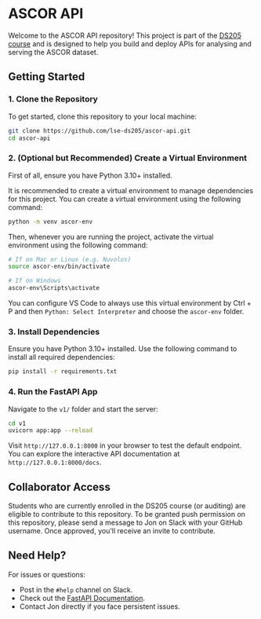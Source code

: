 # ASCOR API

Welcome to the ASCOR API repository! This project is part of the [DS205 course](https://lse-dsi.github.io/DS205) and is designed to help you build and deploy APIs for analysing and serving the ASCOR dataset.

## Getting Started

### 1. Clone the Repository
To get started, clone this repository to your local machine:
```bash
git clone https://github.com/lse-ds205/ascor-api.git
cd ascor-api
```

### 2. (Optional but Recommended) Create a Virtual Environment

First of all, ensure you have Python 3.10+ installed.

It is recommended to create a virtual environment to manage dependencies for this project. You can create a virtual environment using the following command:

```bash
python -m venv ascor-env
```

Then, whenever you are running the project, activate the virtual environment using the following command:

```bash
# If on Mac or Linux (e.g. Nuvolos)
source ascor-env/bin/activate

# If on Windows
ascor-env\Scripts\activate
```

You can configure VS Code to always use this virtual environment by Ctrl + P and then `Python: Select Interpreter` and choose the `ascor-env` folder.


### 3. Install Dependencies

Ensure you have Python 3.10+ installed. Use the following command to install all required dependencies:

```bash
pip install -r requirements.txt
```

### 4. Run the FastAPI App
Navigate to the `v1/` folder and start the server:
```bash
cd v1
uvicorn app:app --reload
```

Visit `http://127.0.0.1:8000` in your browser to test the default endpoint. You can explore the interactive API documentation at `http://127.0.0.1:8000/docs`.


## Collaborator Access

Students who are currently enrolled in the DS205 course (or auditing) are eligible to contribute to this repository. To be granted push permission on this repository, please send a message to Jon on Slack with your GitHub username. Once approved, you'll receive an invite to contribute.

## Need Help?
For issues or questions:
- Post in the `#help` channel on Slack.
- Check out the [FastAPI Documentation](https://fastapi.tiangolo.com/).
- Contact Jon directly if you face persistent issues.

